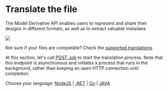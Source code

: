 # Translate the file

The Model Derivative API enables users to represent and share their designs in different formats, as well as to extract valuable metadata.

![](https://developer.doc.autodesk.com/bPlouYTd/96/_images/MD-overview-diagram.png)

Not sure if your files are compatible? Check the [supported translations](https://developer.autodesk.com/en/docs/model-derivative/v2/overview/supported-translations/).

At this section, let's call [POST Job](https://developer.autodesk.com/en/docs/model-derivative/v2/reference/http/job-POST/) to start the translation process. Note that this endpoint is asynchronous and initiates a process that runs in the background, rather than keeping an open HTTP connection until completion. 

Choose your language: [NodeJS](modelderivative/translate/nodejs) | [.NET](modelderivative/translate/net) | [Go](modelderivative/translate/go) | [JAVA](modelderivative/translate/java)